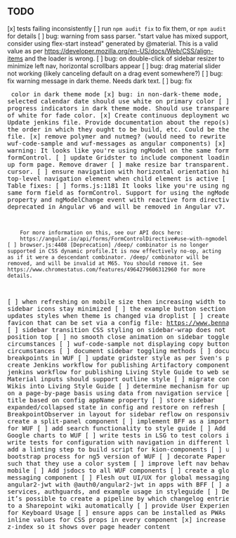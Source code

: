 TODO
--------
[x] tests failing inconsistently
[ ] run `npm audit fix` to fix them, or `npm audit` for details
[ ] bug: warning from sass parser. "start value has mixed support, consider using flex-start instead" generated by @material.  This is a valid value as per https://developer.mozilla.org/en-US/docs/Web/CSS/align-items and the loader is wrong.
[ ] bug: on double-click of sidebar resizer to minimize left nav, horizontal scrollbars appear
[ ] bug: drag material slider not working (likely canceling default on a drag event somewhere?)
[ ] bug: fix warning message in dark theme.  Needs dark text.
[ ] bug: fix <pre> color in dark theme mode
[x] bug: in non-dark-theme mode, selected calendar date should use white on primary color
[ ] bug: fix progress indicators in dark theme mode. Should use transparent instead of white for fade color.
[x] Create continuous deployment workflow.  Update jenkins file.  Provide documentation about the repo(s) to build, the order in which they ought to be build, etc.  Could be the Jenkins file.
[x] remove polymer and nutmeg? (would need to rewrite wuf-code-sample and wuf-messages as angular components)
[x] forms page warning: It looks like you're using ngModel on the same form field as formControl. 
[ ] update Gridster to include component loading
[x] clean up form page.  Remove drawer
[ ] make resize bar transparent.  Just use cursor.
[ ] ensure navigation with horizontal orientation highlights top-level navigation element when child element is active
[ ] Smart Table fixes:
    [ ] forms.js:1181 
        It looks like you're using ngModel on the same form field as formControl. 
        Support for using the ngModel input property and ngModelChange event with 
        reactive form directives has been deprecated in Angular v6 and will be removed 
        in Angular v7.
        
        For more information on this, see our API docs here:
        https://angular.io/api/forms/FormControlDirective#use-with-ngmodel
    [ ] browser.js:4408 [Deprecation] /deep/ combinator is no longer supported in CSS dynamic profile.It is now effectively no-op, acting as if it were a descendant combinator. /deep/ combinator will be removed, and will be invalid at M65. You should remove it. See https://www.chromestatus.com/features/4964279606312960 for more details.
[ ] when refreshing on mobile size then increasing width to desktop, sidebar icons stay minimized
[ ] the example button section no longer updates styles when theme is changed via droplist
[ ] create dynamic favicon that can be set via a config file: https://www.bennadel.com/blog/3408-creating-a-dynamic-favicon-service-in-angular-5-2-4.htm
[ ] sidebar transition CSS styling on sidebar-wrap does not account for position top
[ ] no smooth close animation on sidebar toggle under some circumstances
[ ] wuf-code-sample not displaying copy button under some circumstances
[ ] document sidebar toggling methods
[ ] document use of breakpoints in WUF
[ ] update gridster style as per Sven's proposal
[ ] create Jenkins workflow for publishing Artifactory components
[ ] create jenkins workflow for publishing Living Style Guide to web server
[ ] Material inputs should support outline style
[ ] migrate content from UX Wikis into Living Style Guide
[ ] determine mechanism for updating title on a page-by-page basis using data from navigation service
[ ] set app title based on config appName property
[ ] store sidebar expanded/collapsed state in config and restore on refresh
[ ] use BreakpointObserver in layout for sidebar reflow on responsiveness
[ ] create a split-panel component
[ ] implement BFF as a importable package for WUF
[ ] add search functionality to style guide
[ ] Add example Google charts to WUF
[ ] write tests in LSG to test colors in themes
[ ] write tests for configuration with navigation in different layouts
[ ] add a linting step to build script for kion-components
[ ] update bootstrap process for ng5 version of WUF
[ ] decorate Paper text inputs such that they use a color system
[ ] improve left nav behavior on mobile
[ ] Add jsdocs to all WUF components
[ ] create a global messaging component
[ ] Flesh out UI/UX for global messaging
[ ] replace angular2-jwt with @auth0/angular2-jwt in apps with BFF
[ ] add auth services, authguards, and example usage in styleguide
[ ] Determine if it’s possible to create a pipeline by which changelog entries are added to a Sharepoint wiki automatically
[ ] provide User Experience Standards for Keyboard Usage
[ ] ensure apps can be installed as PWAs
[ ] add inline values for CSS props in every component
[x] increase drawer z-index so it shows over page header content


